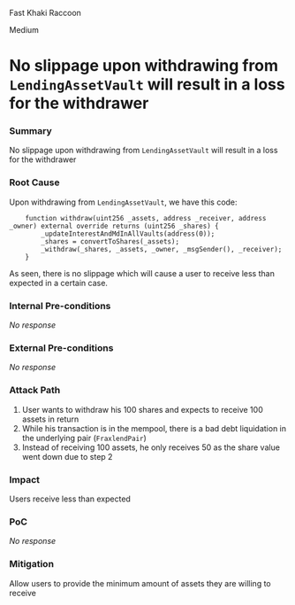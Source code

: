 Fast Khaki Raccoon

Medium

# No slippage upon withdrawing from `LendingAssetVault` will result in a loss for the withdrawer

### Summary

No slippage upon withdrawing from `LendingAssetVault` will result in a loss for the withdrawer

### Root Cause

Upon withdrawing from `LendingAssetVault`, we have this code:
```solidity
    function withdraw(uint256 _assets, address _receiver, address _owner) external override returns (uint256 _shares) {
        _updateInterestAndMdInAllVaults(address(0));
        _shares = convertToShares(_assets);
        _withdraw(_shares, _assets, _owner, _msgSender(), _receiver);
    }
```
As seen, there is no slippage which will cause a user to receive less than expected in a certain case.

### Internal Pre-conditions

_No response_

### External Pre-conditions

_No response_

### Attack Path

1. User wants to withdraw his 100 shares and expects to receive 100 assets in return
2. While his transaction is in the mempool, there is a bad debt liquidation in the underlying pair (`FraxlendPair`)
3. Instead of receiving 100 assets, he only receives 50 as the share value went down due to step 2

### Impact

Users receive less than expected

### PoC

_No response_

### Mitigation

Allow users to provide the minimum amount of assets they are willing to receive